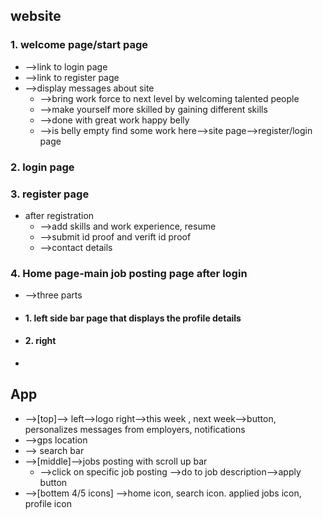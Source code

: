 ## website
### 1. welcome page/start page
- -->link to login page
- -->link to register page
- -->display messages about site
	- -->bring work force to next level by welcoming talented people
	- -->make yourself more skilled by gaining different skills
	- -->done with great work happy belly
	- -->is belly empty find some work here-->site page-->register/login page
### 2. login page
### 3. register page
- after registration
	- -->add skills and work experience, resume
	- -->submit id proof and verift id proof
	- -->contact details
### 4. Home page-main job posting page after login
- -->three parts
- #### 1. left side bar page that displays the profile details
- #### 2. right 
- 
## App
- -->[top]--> left-->logo  right-->this week , next week-->button, personalizes messages from employers, notifications 
- -->gps location
- --> search bar
- -->[middle]-->jobs posting with scroll up bar
	- -->click on specific job posting -->do to job description-->apply button
- -->[bottem 4/5 icons] -->home icon, search icon. applied jobs icon, profile icon
